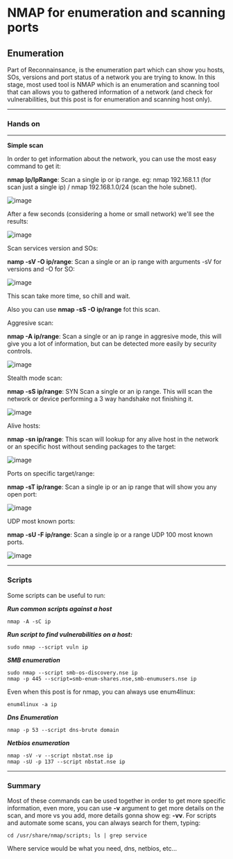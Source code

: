 # NMAP for enumeration and scanning ports #

## Enumeration ##

Part of Reconnainsance, is the enumeration part which can show you hosts, SOs, versions and port status of a network you are trying to know. In this stage, most used tool is NMAP which is an enumeration and scanning tool that can allows you to gathered information of a network (and check for vulnerabilities, but this post is for enumeration and scanning host only).

-----------------------

### Hands on ###

-----------------------

**Simple scan**

In order to get information about the network, you can use the most easy command to get it:

**nmap Ip/IpRange**: Scan a single ip or ip range. eg: nmap 192.168.1.1 (for scan just a single ip) / nmap 192.168.1.0/24 (scan the hole subnet).

![image](https://github.com/ELRame/HackingTools/assets/82544416/250477ec-f993-4ff2-913a-5b4e2ad6a2ed)

After a few seconds (considering a home or small network) we'll see the results:

![image](https://github.com/ELRame/HackingTools/assets/82544416/c66a8bc8-6aff-4d34-9007-ec46c03ea1a8)

Scan services version and SOs:

**namp -sV -O ip/range**: Scan a single or an ip range with arguments -sV for versions and -O for SO:

![image](https://github.com/ELRame/HackingTools/assets/82544416/be20ea02-4ba7-48e5-96be-faf3d3ca3791)

This scan take more time, so chill and wait.

Also you can use **nmap -sS -O ip/range** fot this scan.

Aggresive scan:

**nmap -A ip/range**: Scan a single or an ip range in aggresive mode, this will give you a lot of information, but can be detected more easily by security controls.

![image](https://github.com/ELRame/HackingTools/assets/82544416/3ef2c470-488c-4b63-a1f9-79d43d6a1375)

Stealth mode scan:

**nmap -sS ip/range**: SYN Scan a single or an ip range. This will scan the network or device performing a 3 way handshake not finishing it.

![image](https://github.com/ELRame/HackingTools/assets/82544416/d07734da-40b0-47c6-87af-dfaf69bef74b)

Alive hosts:

**nmap -sn ip/range**: This scan will lookup for any alive host in the network or an specific host without sending packages to the target:

![image](https://github.com/ELRame/HackingTools/assets/82544416/2f4d816d-869d-4878-adef-79054b97f686)

Ports on specific target/range:

**nmap -sT ip/range**: Scan a single ip or an ip range that will show you any open port:

![image](https://github.com/ELRame/HackingTools/assets/82544416/ee3a24bd-6cf5-4981-9f67-50d9e92f3766)

UDP most known ports:

**nmap -sU -F ip/range**: Scan a single ip or a range UDP 100 most known ports.

![image](https://github.com/ELRame/HackingTools/assets/82544416/63cec07c-8f2c-4031-819d-d92d2cbe002d)

--------------------------

### Scripts

Some scripts can be useful to run:

***Run common scripts against a host***

````
nmap -A -sC ip
````

***Run script to find vulnerabilities on a host:***

````
sudo nmap --script vuln ip
````

***SMB enumeration***

````
sudo nmap --script smb-os-discovery.nse ip
nmap -p 445 --script=smb-enum-shares.nse,smb-enumusers.nse ip
````

Even when this post is for nmap, you can always use enum4linux:

````
enum4linux -a ip
````

***Dns Enumeration***

````
nmap -p 53 --script dns-brute domain
````

***Netbios enumeration***

````
nmap -sV -v --script nbstat.nse ip
nmap -sU -p 137 --script nbstat.nse ip
````

---------------------------

### Summary ###

Most of these commands can be used together in order to get more specific information, even more, you can use **-v** argument to get more details on the scan, and more vs you add, more details gonna show eg: **-vv**.
For scripts and automate some scans, you can always search for them, typing:

````
cd /usr/share/nmap/scripts; ls | grep service
````

Where service would be what you need, dns, netbios, etc...
